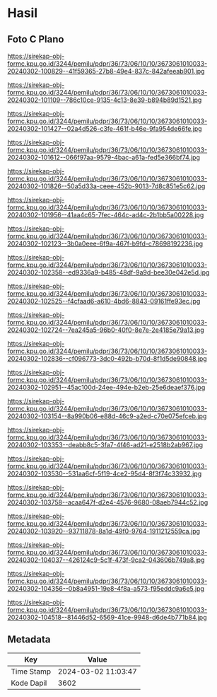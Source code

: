 # Hasil

## Foto C Plano

https://sirekap-obj-formc.kpu.go.id/3244/pemilu/pdpr/36/73/06/10/10/3673061010033-20240302-100829--41f59365-27b8-49e4-837c-842afeeab901.jpg

https://sirekap-obj-formc.kpu.go.id/3244/pemilu/pdpr/36/73/06/10/10/3673061010033-20240302-101109--786c10ce-9135-4c13-8e39-b894b89d1521.jpg

https://sirekap-obj-formc.kpu.go.id/3244/pemilu/pdpr/36/73/06/10/10/3673061010033-20240302-101427--02a4d526-c3fe-461f-b46e-9fa954de66fe.jpg

https://sirekap-obj-formc.kpu.go.id/3244/pemilu/pdpr/36/73/06/10/10/3673061010033-20240302-101612--066f97aa-9579-4bac-a61a-fed5e366bf74.jpg

https://sirekap-obj-formc.kpu.go.id/3244/pemilu/pdpr/36/73/06/10/10/3673061010033-20240302-101826--50a5d33a-ceee-452b-9013-7d8c851e5c62.jpg

https://sirekap-obj-formc.kpu.go.id/3244/pemilu/pdpr/36/73/06/10/10/3673061010033-20240302-101956--41aa4c65-7fec-464c-ad4c-2b1bb5a00228.jpg

https://sirekap-obj-formc.kpu.go.id/3244/pemilu/pdpr/36/73/06/10/10/3673061010033-20240302-102123--3b0a0eee-6f9a-467f-b9fd-c78698192236.jpg

https://sirekap-obj-formc.kpu.go.id/3244/pemilu/pdpr/36/73/06/10/10/3673061010033-20240302-102358--ed9336a9-b485-48df-9a9d-bee30e042e5d.jpg

https://sirekap-obj-formc.kpu.go.id/3244/pemilu/pdpr/36/73/06/10/10/3673061010033-20240302-102525--f4cfaad6-a610-4bd6-8843-09161ffe93ec.jpg

https://sirekap-obj-formc.kpu.go.id/3244/pemilu/pdpr/36/73/06/10/10/3673061010033-20240302-102724--7ea245a5-96b0-40f0-8e7e-2e4185e79a13.jpg

https://sirekap-obj-formc.kpu.go.id/3244/pemilu/pdpr/36/73/06/10/10/3673061010033-20240302-102836--cf096773-3dc0-492b-b70d-8f1d5de90848.jpg

https://sirekap-obj-formc.kpu.go.id/3244/pemilu/pdpr/36/73/06/10/10/3673061010033-20240302-102951--45ac100d-24ee-494e-b2eb-25e6deaef376.jpg

https://sirekap-obj-formc.kpu.go.id/3244/pemilu/pdpr/36/73/06/10/10/3673061010033-20240302-103154--8a990b06-e88d-46c9-a2ed-c70e075efceb.jpg

https://sirekap-obj-formc.kpu.go.id/3244/pemilu/pdpr/36/73/06/10/10/3673061010033-20240302-103353--deabb8c5-3fa7-4f46-ad21-e2518b2ab967.jpg

https://sirekap-obj-formc.kpu.go.id/3244/pemilu/pdpr/36/73/06/10/10/3673061010033-20240302-103530--531aa6cf-5f19-4ce2-95d4-8f3f74c33932.jpg

https://sirekap-obj-formc.kpu.go.id/3244/pemilu/pdpr/36/73/06/10/10/3673061010033-20240302-103758--acaa647f-d2e4-4576-9680-08aeb7944c52.jpg

https://sirekap-obj-formc.kpu.go.id/3244/pemilu/pdpr/36/73/06/10/10/3673061010033-20240302-103920--93711878-8a1d-49f0-9764-1911212559ca.jpg

https://sirekap-obj-formc.kpu.go.id/3244/pemilu/pdpr/36/73/06/10/10/3673061010033-20240302-104037--426124c9-5c1f-473f-9ca2-043606b749a8.jpg

https://sirekap-obj-formc.kpu.go.id/3244/pemilu/pdpr/36/73/06/10/10/3673061010033-20240302-104356--0b8a4951-19e8-4f8a-a573-f95eddc9a6e5.jpg

https://sirekap-obj-formc.kpu.go.id/3244/pemilu/pdpr/36/73/06/10/10/3673061010033-20240302-104518--81446d52-6569-41ce-9948-d6de4b771b84.jpg


## Metadata

| Key        | Value               |
| ---------- | ------------------- |
| Time Stamp | 2024-03-02 11:03:47 |
| Kode Dapil | 3602                |



